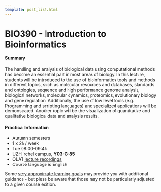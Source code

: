 ```yaml
---
template: post_list.html
---
```


# BIO390 - Introduction to Bioinformatics

#### Summary

The handling and analysis of biological data using computational methods has become an essential part in most areas of biology. In this lecture, students will be introduced to the use of bioinformatics tools and methods in different topics, such as molecular resources and databases, standards and ontologies, sequence and high performance genome analysis, biological networks, molecular dynamics, proteomics, evolutionary biology and gene regulation. Additionally, the use of low level tools (e.g. Programming and scripting languages) and specialized applications will be demonstrated. Another topic will be the visualization of quantitative and qualitative biological data and analysis results.

#### Practical Information

* Autumn semesters
* 1 x 2h / week
* Tue 08:00-09:45
* UZH Irchel campus, **Y03-G-85**
* OLAT [lecture recordings](https://lms.uzh.ch/auth/RepositoryEntry/17064820858/CourseNode/104195425228088)
* Course language is English

Some [very approximate learning goals](/courses/UZH-BIO390/learning-goals/) may provide
you with additional guidance - but plese be aware that those may not be particularly adjusted
to a given course edition.  

